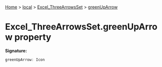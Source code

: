 [Home](./index) &gt; [local](local.md) &gt; [Excel\_ThreeArrowsSet](local.excel_threearrowsset.md) &gt; [greenUpArrow](local.excel_threearrowsset.greenuparrow.md)

# Excel\_ThreeArrowsSet.greenUpArrow property


**Signature:**
```javascript
greenUpArrow: Icon
```
